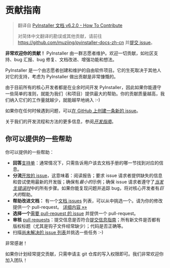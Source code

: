 # 贡献指南

> 翻译自 [PyInstaller 文档 v6.2.0 - How To Contribute](https://pyinstaller.org/en/v6.2.0/contributing.html)
>
> 对简体中文翻译的勘误或其他贡献，请前往 <https://github.com/muziing/pyinstaller-docs-zh-cn> 并[提交 issue](https://github.com/muziing/pyinstaller-docs-zh-cn/issues/new)。

**非常欢迎你的贡献！** PyInstaller 由一群志愿者维护。欢迎一切贡献，如社区支持、bug 汇报、bug 修复、文档改进、增强功能和想法。

PyInstaller 是一个由志愿者创建和维护的自由软件项目。它的生死取决于其他人对它的支持，考虑为 PyInstaller 做出贡献是非常慷慨的。

由于目前所有的核心开发者都是在业余时间开发 PyInstaller，因此如果你能遵守一些简单的准则，就能为我们（和项目）提供最大的帮助。你的贡献质量越高，我们纳入它们的工作量就越少，就能越早地纳入 :-)

如果你在任何时候遇到问题，可以[在 GitHub 上创建一条新的 issue](https://github.com/pyinstaller/pyinstaller/issues/new)。

关于我们的开发流程和方法的更多信息，参阅[*开发指南*](https://pyinstaller.org/en/v6.2.0/development/index.html#development-guide)。

## 你可以提供的一些帮助

你可以提供的一些帮助：

- **回答**[支持单](https://github.com/pyinstaller/pyinstaller/issues?q=is%3Aopen+is%3Aissue+label%3Akind%3Asupport)：通常情况下，只需告诉用户该去文档手册的哪一节找到对应的信息。
- **分流**[开放的 issue](https://github.com/pyinstaller/pyinstaller/issues?q=is%3Aopen)，这意味着：阅读报告；要求 issue 请求者提供缺失的信息和尝试使用最新的开发版；确保有*最小的*示例；确保 issue 请求者遵守了[*当发生错误时*](https://pyinstaller.org/en/v6.2.0/when-things-go-wrong.html#when-things-go-wrong)中的所有步骤。如果你能复现问题并追踪 bug，将对核心开发者有*巨大的*帮助。
- **帮助改进文档：** 有一个[文档 issues](https://github.com/pyinstaller/pyinstaller/issues?q=is%3Aopen+is%3Aissue+label%3Aarea%3Adocumentation) 列表，可以从中挑选一个。请为你的修改提供一个 pull-request。 [详细内容 »»](https://pyinstaller.org/en/v6.2.0/development/documentation.html#writing-documentation)
- **选择一个**[需要 pull-request 的 issue](https://github.com/pyinstaller/pyinstaller/issues?q=is%3Aopen+is%3Aissue+label%3A%22pull-request+wanted%22) 并提供一个 pull-request。
- **审核** [pull requests](https://github.com/pyinstaller/pyinstaller/pulls)：提交信息是否符合[提交信息指南](https://pyinstaller.org/en/v6.2.0/development/commit-messages.html#commit-messages)；所有新文件是否都有版权标题（尤其是钩子文件经常缺少）；代码是否正确等。
- 扫描[尚未解决的 issue 列表](https://github.com/pyinstaller/pyinstaller/issues)并挑选一些任务 :-)

非常感谢！

如果你计划经常提交贡献，只需申请主 git 仓库的写入权限即可。我们非常欢迎你加入团队！
